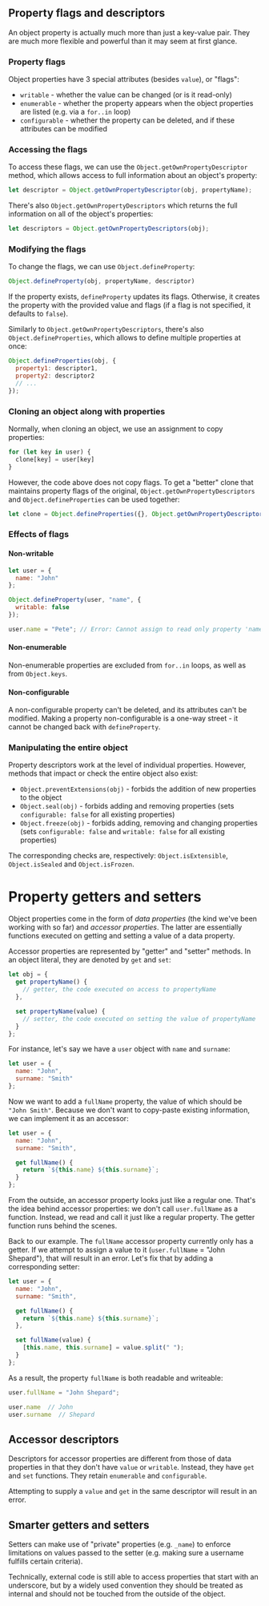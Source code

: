 ## Property flags and descriptors

An object property is actually much more than just a key-value pair. They are much more 
flexible and powerful than it may seem at first glance.

### Property flags

Object properties have 3 special attributes (besides `value`), or "flags":

* `writable` - whether the value can be changed (or is it read-only)
* `enumerable` - whether the property appears when the object properties are listed (e.g.
via a `for..in` loop)
* `configurable` - whether the property can be deleted, and if these attributes can be modified

### Accessing the flags

To access these flags, we can use the `Object.getOwnPropertyDescriptor` method, which allows
access to full information about an object's property:

```js
let descriptor = Object.getOwnPropertyDescriptor(obj, propertyName);
```

There's also `Object.getOwnPropertyDescriptors` which returns the full information on all
of the object's properties:

```js
let descriptors = Object.getOwnPropertyDescriptors(obj);
```

### Modifying the flags

To change the flags, we can use `Object.defineProperty`:

```js
Object.defineProperty(obj, propertyName, descriptor)
```

If the property exists, `defineProperty` updates its flags. Otherwise, it creates the property
with the provided value and flags (if a flag is not specified, it defaults to `false`).

Similarly to `Object.getOwnPropertyDescriptors`, there's also `Object.defineProperties`,
which allows to define multiple properties at once:

```js
Object.defineProperties(obj, {
  property1: descriptor1,
  property2: descriptor2
  // ...
});
```

### Cloning an object along with properties

Normally, when cloning an object, we use an assignment to copy properties:

```js
for (let key in user) {
  clone[key] = user[key]
}
```

However, the code above does not copy flags. To get a "better" clone that maintains
property flags of the original, `Object.getOwnPropertyDescriptors` and `Object.defineProperties`
can be used together:

```js
let clone = Object.defineProperties({}, Object.getOwnPropertyDescriptors(obj));
```

### Effects of flags

#### Non-writable

```js
let user = {
  name: "John"
};

Object.defineProperty(user, "name", {
  writable: false
});

user.name = "Pete"; // Error: Cannot assign to read only property 'name'
```

#### Non-enumerable

Non-enumerable properties are excluded from `for..in` loops, as well as from `Object.keys`.

#### Non-configurable

A non-configurable property can't be deleted, and its attributes can't be modified. Making
a property non-configurable is a one-way street - it cannot be changed back with `defineProperty`.

### Manipulating the entire object

Property descriptors work at the level of individual properties. However, methods that
impact or check the entire object also exist:

* `Object.preventExtensions(obj)` - forbids the addition of new properties to the object
* `Object.seal(obj)` - forbids adding and removing properties (sets `configurable: false`
for all existing properties)
* `Object.freeze(obj)` - forbids adding, removing and changing properties (sets `configurable: false`
and `writable: false` for all existing properties)

The corresponding checks are, respectively: `Object.isExtensible`, `Object.isSealed` and
`Object.isFrozen`.

# Property getters and setters

Object properties come in the form of *data properties* (the kind we've been working with
so far) and *accessor properties*. The latter are essentially functions executed on getting
and setting a value of a data property.

Accessor properties are represented by "getter" and "setter" methods. In an object literal,
they are denoted by `get` and `set`:

```js
let obj = {
  get propertyName() {
    // getter, the code executed on access to propertyName
  },

  set propertyName(value) {
    // setter, the code executed on setting the value of propertyName
  }
};
```

For instance, let's say we have a `user` object with `name` and `surname`:

```js
let user = {
  name: "John",
  surname: "Smith"
};
```

Now we want to add a `fullName` property, the value of which should be `"John Smith"`.
Because we don't want to copy-paste existing information, we can implement it as an accessor:

```js
let user = {
  name: "John",
  surname: "Smith",

  get fullName() {
    return `${this.name} ${this.surname}`;
  }
};
```

From the outside, an accessor property looks just like a regular one. That's the idea behind accessor properties: we don't call `user.fullName` as a function. Instead, we read and call it just like a regular property. The getter function runs behind the scenes.

Back to our example. The `fullName` accessor property currently only has a getter. If we attempt to assign a value to it (`user.fullName` = "John Shepard"), that will result in an error. Let's fix that by adding a corresponding setter:

```js
let user = {
  name: "John",
  surname: "Smith",

  get fullName() {
    return `${this.name} ${this.surname}`;
  },

  set fullName(value) {
    [this.name, this.surname] = value.split(" ");
  }
};
```

As a result, the property `fullName` is both readable and writeable:

```js
user.fullName = "John Shepard";

user.name  // John
user.surname  // Shepard
```

## Accessor descriptors

Descriptors for accessor properties are different from those of data properties in that
they don't have `value` or `writable`. Instead, they have `get` and `set` functions.
They retain `enumerable` and `configurable`.

Attempting to supply a `value` and `get` in the same descriptor will result in an error.

## Smarter getters and setters

Setters can make use of "private" properties (e.g. `_name`) to enforce limitations on
values passed to the setter (e.g. making sure a username fulfills certain criteria).

Technically, external code is still able to access properties that start with an
underscore, but by a widely used convention they should be treated as internal and
should not be touched from the outside of the object.
